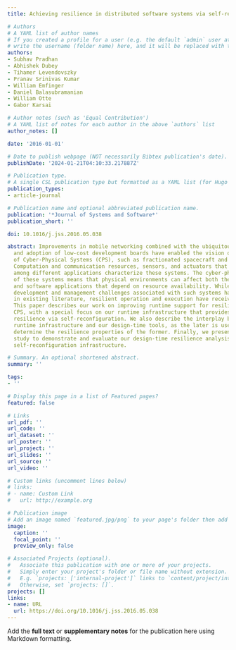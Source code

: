 ```yaml
---
title: Achieving resilience in distributed software systems via self-reconfiguration

# Authors
# A YAML list of author names
# If you created a profile for a user (e.g. the default `admin` user at `content/authors/admin/`), 
# write the username (folder name) here, and it will be replaced with their full name and linked to their profile.
authors:
- Subhav Pradhan
- Abhishek Dubey
- Tihamer Levendovszky
- Pranav Srinivas Kumar
- William Emfinger
- Daniel Balasubramanian
- William Otte
- Gabor Karsai

# Author notes (such as 'Equal Contribution')
# A YAML list of notes for each author in the above `authors` list
author_notes: []

date: '2016-01-01'

# Date to publish webpage (NOT necessarily Bibtex publication's date).
publishDate: '2024-01-21T04:10:33.217887Z'

# Publication type.
# A single CSL publication type but formatted as a YAML list (for Hugo requirements).
publication_types:
- article-journal

# Publication name and optional abbreviated publication name.
publication: '*Journal of Systems and Software*'
publication_short: ''

doi: 10.1016/j.jss.2016.05.038

abstract: Improvements in mobile networking combined with the ubiquitous availability
  and adoption of low-cost development boards have enabled the vision of mobile platforms
  of Cyber-Physical Systems (CPS), such as fractionated spacecraft and UAV swarms.
  Computation and communication resources, sensors, and actuators that are shared
  among different applications characterize these systems. The cyber-physical nature
  of these systems means that physical environments can affect both the resource availability
  and software applications that depend on resource availability. While many application
  development and management challenges associated with such systems have been described
  in existing literature, resilient operation and execution have received less attention.
  This paper describes our work on improving runtime support for resilience in mobile
  CPS, with a special focus on our runtime infrastructure that provides autonomous
  resilience via self-reconfiguration. We also describe the interplay between this
  runtime infrastructure and our design-time tools, as the later is used to statically
  determine the resilience properties of the former. Finally, we present a use case
  study to demonstrate and evaluate our design-time resilience analysis and runtime
  self-reconfiguration infrastructure.

# Summary. An optional shortened abstract.
summary: ''

tags:
- ''

# Display this page in a list of Featured pages?
featured: false

# Links
url_pdf: ''
url_code: ''
url_dataset: ''
url_poster: ''
url_project: ''
url_slides: ''
url_source: ''
url_video: ''

# Custom links (uncomment lines below)
# links:
# - name: Custom Link
#   url: http://example.org

# Publication image
# Add an image named `featured.jpg/png` to your page's folder then add a caption below.
image:
  caption: ''
  focal_point: ''
  preview_only: false

# Associated Projects (optional).
#   Associate this publication with one or more of your projects.
#   Simply enter your project's folder or file name without extension.
#   E.g. `projects: ['internal-project']` links to `content/project/internal-project/index.md`.
#   Otherwise, set `projects: []`.
projects: []
links:
- name: URL
  url: https://doi.org/10.1016/j.jss.2016.05.038
---
```


Add the **full text** or **supplementary notes** for the publication here using Markdown formatting.
